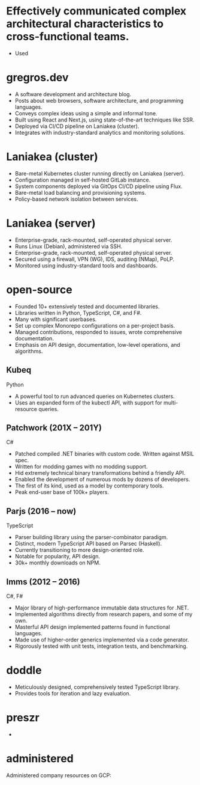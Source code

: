 # Effectively communicated complex architectural characteristics to cross-functional teams.

-   Used

# gregros.dev

-   A software development and architecture blog.
-   Posts about web browsers, software architecture, and programming languages.
-   Conveys complex ideas using a simple and informal tone.
-   Built using React and Next.js, using state-of-the-art techniques like SSR.
-   Deployed via CI/CD pipeline on Laniakea (cluster).
-   Integrates with industry-standard analytics and monitoring solutions.

# Laniakea (cluster)

-   Bare-metal Kubernetes cluster running directly on Laniakea (server).
-   Configuration managed in self-hosted GitLab instance.
-   System components deployed via GitOps CI/CD pipeline using Flux.
-   Bare-metal load balancing and provisioning systems.
-   Policy-based network isolation between services.

# Laniakea (server)

-   Enterprise-grade, rack-mounted, self-operated physical server.
-   Runs Linux (Debian), administered via SSH.
-   Enterprise-grade, rack-mounted, self-operated physical server.
-   Secured using a firewall, VPN (WG), IDS, auditing (NMap), PoLP.
-   Monitored using industry-standard tools and dashboards.

# open-source

-   Founded 10+ extensively tested and documented libraries.
-   Libraries written in Python, TypeScript, C#, and F#.
-   Many with significant userbases.
-   Set up complex Monorepo configurations on a per-project basis.
-   Managed contributions, responded to issues, wrote comprehensive documentation.
-   Emphasis on API design, documentation, low-level operations, and algorithms.

## Kubeq

Python

-   A powerful tool to run advanced queries on Kubernetes clusters.
-   Uses an expanded form of the kubectl API, with support for multi-resource queries.

## Patchwork (201X – 201Y)

C#

-   Patched compiled .NET binaries with custom code. Written against MSIL spec.
-   Written for modding games with no modding support.
-   Hid extremely technical binary transformations behind a friendly API.
-   Enabled the development of numerous mods by dozens of developers.
-   The first of its kind, used as a model by contemporary tools.
-   Peak end-user base of 100k+ players.

## Parjs (2016 – now)

TypeScript

-   Parser building library using the parser-combinator paradigm.
-   Distinct, modern TypeScript API based on Parsec (Haskell).
-   Currently transitioning to more design-oriented role.
-   Notable for popularity, API design.
-   30k+ monthly downloads on NPM.

## Imms (2012 – 2016)

C#, F#

-   Major library of high-performance immutable data structures for .NET.
-   Implemented algorithms directly from research papers, and some of my own.
-   Masterful API design implemented patterns found in functional languages.
-   Made use of higher-order generics implemented via a code generator.
-   Rigorously tested with unit tests, integration tests, and benchmarking.

# doddle

-   Meticulously designed, comprehensively tested TypeScript library.
-   Provides tools for iteration and lazy evaluation.

# preszr

-

# administered

Administered company resources on GCP:
